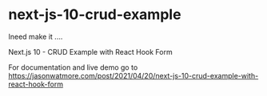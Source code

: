 # next-js-10-crud-example

Ineed make it ....

Next.js 10 - CRUD Example with React Hook Form

For documentation and live demo go to https://jasonwatmore.com/post/2021/04/20/next-js-10-crud-example-with-react-hook-form
